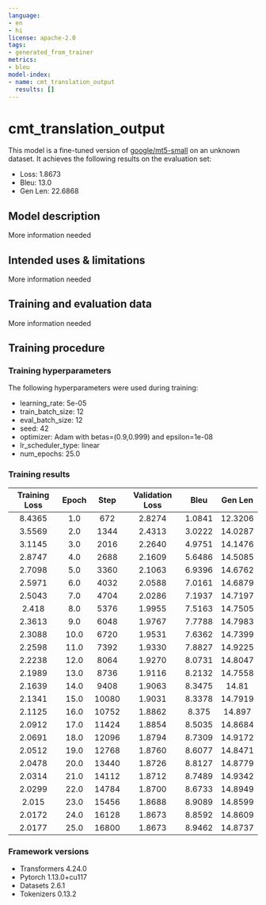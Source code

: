 ```yaml
---
language:
- en
- hi
license: apache-2.0
tags:
- generated_from_trainer
metrics:
- bleu
model-index:
- name: cmt_translation_output
  results: []
---
```


<!-- This model card has been generated automatically according to the information the Trainer had access to. You
should probably proofread and complete it, then remove this comment. -->

# cmt_translation_output

This model is a fine-tuned version of [google/mt5-small](https://huggingface.co/google/mt5-small) on an unknown dataset.
It achieves the following results on the evaluation set:
- Loss: 1.8673
- Bleu: 13.0
- Gen Len: 22.6868

## Model description

More information needed

## Intended uses & limitations

More information needed

## Training and evaluation data

More information needed

## Training procedure

### Training hyperparameters

The following hyperparameters were used during training:
- learning_rate: 5e-05
- train_batch_size: 12
- eval_batch_size: 12
- seed: 42
- optimizer: Adam with betas=(0.9,0.999) and epsilon=1e-08
- lr_scheduler_type: linear
- num_epochs: 25.0

### Training results

| Training Loss | Epoch | Step  | Validation Loss | Bleu   | Gen Len |
|:-------------:|:-----:|:-----:|:---------------:|:------:|:-------:|
| 8.4365        | 1.0   | 672   | 2.8274          | 1.0841 | 12.3206 |
| 3.5569        | 2.0   | 1344  | 2.4313          | 3.0222 | 14.0287 |
| 3.1145        | 3.0   | 2016  | 2.2640          | 4.9751 | 14.1476 |
| 2.8747        | 4.0   | 2688  | 2.1609          | 5.6486 | 14.5085 |
| 2.7098        | 5.0   | 3360  | 2.1063          | 6.9396 | 14.6762 |
| 2.5971        | 6.0   | 4032  | 2.0588          | 7.0161 | 14.6879 |
| 2.5043        | 7.0   | 4704  | 2.0286          | 7.1937 | 14.7197 |
| 2.418         | 8.0   | 5376  | 1.9955          | 7.5163 | 14.7505 |
| 2.3613        | 9.0   | 6048  | 1.9767          | 7.7788 | 14.7983 |
| 2.3088        | 10.0  | 6720  | 1.9531          | 7.6362 | 14.7399 |
| 2.2598        | 11.0  | 7392  | 1.9330          | 7.8827 | 14.9225 |
| 2.2238        | 12.0  | 8064  | 1.9270          | 8.0731 | 14.8047 |
| 2.1989        | 13.0  | 8736  | 1.9116          | 8.2132 | 14.7558 |
| 2.1639        | 14.0  | 9408  | 1.9063          | 8.3475 | 14.81   |
| 2.1341        | 15.0  | 10080 | 1.9031          | 8.3378 | 14.7919 |
| 2.1125        | 16.0  | 10752 | 1.8862          | 8.375  | 14.897  |
| 2.0912        | 17.0  | 11424 | 1.8854          | 8.5035 | 14.8684 |
| 2.0691        | 18.0  | 12096 | 1.8794          | 8.7309 | 14.9172 |
| 2.0512        | 19.0  | 12768 | 1.8760          | 8.6077 | 14.8471 |
| 2.0478        | 20.0  | 13440 | 1.8726          | 8.8127 | 14.8779 |
| 2.0314        | 21.0  | 14112 | 1.8712          | 8.7489 | 14.9342 |
| 2.0299        | 22.0  | 14784 | 1.8700          | 8.6733 | 14.8949 |
| 2.015         | 23.0  | 15456 | 1.8688          | 8.9089 | 14.8599 |
| 2.0172        | 24.0  | 16128 | 1.8673          | 8.8592 | 14.8609 |
| 2.0177        | 25.0  | 16800 | 1.8673          | 8.9462 | 14.8737 |


### Framework versions

- Transformers 4.24.0
- Pytorch 1.13.0+cu117
- Datasets 2.6.1
- Tokenizers 0.13.2
